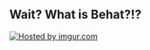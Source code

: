 ## Wait? What is Behat?!?

<a href="http://imgur.com/VxGM1rl"><img src="http://i.imgur.com/QZXQitC.png" title="Hosted by imgur.com" /></a>